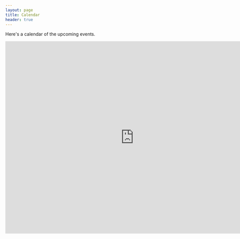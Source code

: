 ```yaml
---
layout: page
title: Calendar
header: true 
---
```


Here's a calendar of the upcoming events.

<iframe src="https://calendar.google.com/calendar/embed?src=bigideasforum%40gmail.com&ctz=America%2FToronto" style="border: 0" width="800" height="600" frameborder="0" scrolling="no"></iframe>